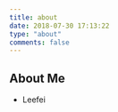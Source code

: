 ```yaml
---
title: about
date: 2018-07-30 17:13:22
type: "about"
comments: false
---
```



## About Me 

- Leefei
